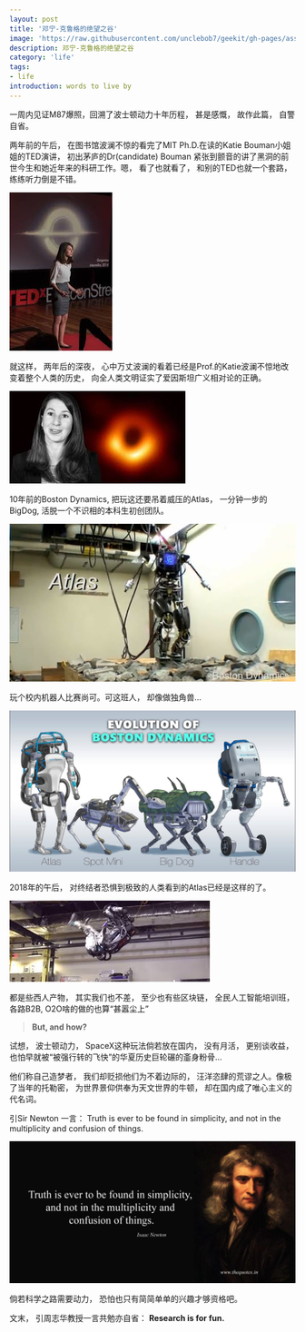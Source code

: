 ```yaml
---
layout: post
title: '邓宁-克鲁格的绝望之谷'
image: 'https://raw.githubusercontent.com/unclebob7/geekit/gh-pages/assets/img/DK-effect.png'
description: 邓宁-克鲁格的绝望之谷
category: 'life'
tags:
- life
introduction: words to live by
---
```


一周内见证M87爆照，回溯了波士顿动力十年历程， 甚是感慨， 故作此篇， 自警自省。

两年前的午后， 在图书馆波澜不惊的看完了MIT Ph.D.在读的Katie Bouman小姐姐的TED演讲， 初出茅庐的Dr(candidate) Bouman 紧张到颤音的讲了黑洞的前世今生和她近年来的科研工作。嗯， 看了也就看了， 和别的TED也就一个套路， 练练听力倒是不错。

![Bouman TED](https://raw.githubusercontent.com/unclebob7/geekit/gh-pages/assets/img/bouman_ted.jpeg)

就这样， 两年后的深夜， 心中万丈波澜的看着已经是Prof.的Katie波澜不惊地改变着整个人类的历史， 向全人类文明证实了爱因斯坦广义相对论的正确。

![Bouman M87](https://raw.githubusercontent.com/unclebob7/geekit/gh-pages/assets/img/bouman_blackhole.jpeg)

10年前的Boston Dynamics, 把玩这还要吊着威压的Atlas， 一分钟一步的BigDog, 活脱一个不识相的本科生初创团队。

![Atlas original](https://raw.githubusercontent.com/unclebob7/geekit/gh-pages/assets/img/atlas_original.jpeg)

玩个校内机器人比赛尚可。可这班人， 却像做独角兽...

![Boston Dynamics](https://raw.githubusercontent.com/unclebob7/geekit/gh-pages/assets/img/boston_dynamics.jpg)

2018年的午后， 对终结者恐惧到极致的人类看到的Atlas已经是这样的了。

![Atlas](https://raw.githubusercontent.com/unclebob7/geekit/gh-pages/assets/img/atlas.jpeg)

都是些西人产物， 其实我们也不差， 至少也有些区块链， 全民人工智能培训班， 各路B2B, O2O啥的做的也算“甚嚣尘上”

> **But, and how?**

试想， 波士顿动力， SpaceX这种玩法倘若放在国内， 没有月活， 更别谈收益， 也怕早就被“被强行转的飞快”的华夏历史巨轮碾的齑身粉骨...

他们称自己造梦者， 我们却贬损他们为不着边际的， 汪洋恣肆的荒谬之人。像极了当年的托勒密， 为世界景仰供奉为天文世界的牛顿， 却在国内成了唯心主义的代名词。

引Sir Newton 一言： Truth is ever to be found in simplicity, and not in the multiplicity and confusion of things.

![Newton truth](https://raw.githubusercontent.com/unclebob7/geekit/gh-pages/assets/img/newton_truth.jpg)

倘若科学之路需要动力， 恐怕也只有简简单单的兴趣才够资格吧。

文末， 引周志华教授一言共勉亦自省： **Research is for fun.**

